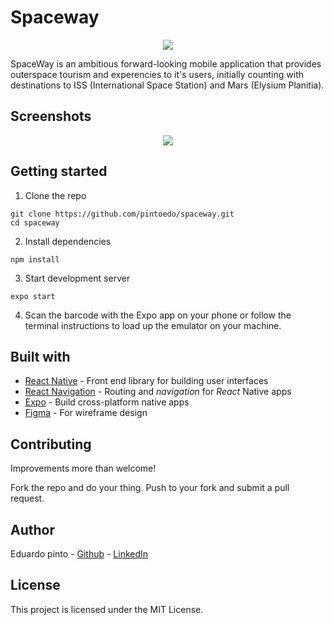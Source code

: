 # Spaceway



<p align="center">
  <img src="images/logo.png" />
</p>




SpaceWay is an ambitious forward-looking mobile application that provides outerspace tourism and experencies to it's 
users, initially counting with destinations to ISS (International Space Station) and Mars (Elysium Planitia).

## Screenshots

<p align="center">
  <img src="images/screenshot-readme-2.png" />
</p>



## Getting started

1. Clone the repo

```
git clone https://github.com/pintoedo/spaceway.git
cd spaceway
```

2. Install dependencies
```
npm install
```

3. Start development server
```
expo start
```

4. Scan the barcode with the Expo app on your phone or follow the terminal instructions to load up the emulator on your machine.


## Built with

* [React Native](https://facebook.github.io/react-native) - Front end library for building user interfaces
* [React Navigation](https://reactnavigation.org) - Routing and *navigation* for *React* Native apps
* [Expo](https://expo.io) - Build cross-platform native apps
* [Figma](https://www.Figma.com) - For wireframe design


## Contributing

Improvements more than welcome!

Fork the repo and do your thing. Push to your fork and submit a pull request.


## Author

Eduardo pinto - [Github](https://github.com/pintoedo) - [LinkedIn](https://www.linkedin.com/in/pintocodes/)


## License

This project is licensed under the MIT License.
